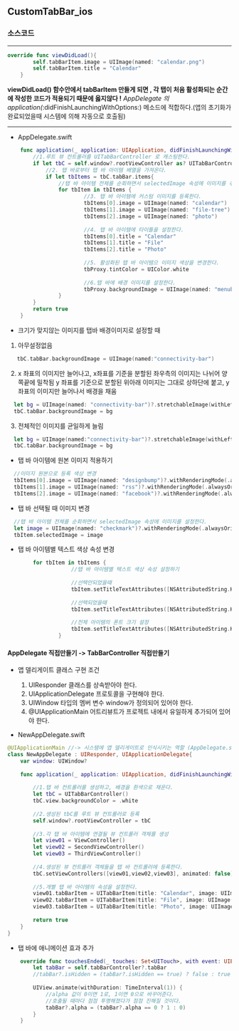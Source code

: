 ## CustomTabBar_ios

### 소스코드
- - -
```swift
override func viewDidLoad(){
        self.tabBarItem.image = UIImage(named: "calendar.png")
        self.tabBarItem.title = "Calendar"
    }
```

**viewDidLoad() 함수안에서 tabBarItem 만들게 되면 , 각 탭이 처음 활성화되는 순간에 작성한 코드가 적용되기 때문에 옳지않다 !**
_AppDelegate 의 application(_:didFinishLaunchingWithOptions:) 메소드에 적합하다.(앱의 초기화가 완료되었을때 시스템에 의해 자동으로 호출됨)

- - -
* AppDelegate.swift
```swift
    func application(_ application: UIApplication, didFinishLaunchingWithOptions launchOptions: [UIApplication.LaunchOptionsKey: Any]?) -> Bool {
        //1.루트 뷰 컨트롤러를 UITabBarController 로 캐스팅한다.
        if let tbC = self.window?.rootViewController as? UITabBarController{
            //2. 탭 바로부터 탭 바 아이템 배열을 가져온다.
            if let tbItems = tbC.tabBar.items{
                //탭 바 아이템 전체를 순회하면서 selectedImage 속성에 이미지를 추가한다. 선택되는 탭 이미지변경
                for tbItem in tbItems {
                        //3. 탭 바 아이템에 커스텀 이미지를 등록한다.
                        tbItems[0].image = UIImage(named: "calendar")
                        tbItems[1].image = UIImage(named: "file-tree")
                        tbItems[2].image = UIImage(named: "photo")
                
                        //4. 탭 바 아이템에 타이틀을 설정한다.
                        tbItems[0].title = "Calendar"
                        tbItems[1].title = "File"
                        tbItems[2].title = "Photo"
                        
                        //5. 활성화된 탭 바 아이템으 이미지 색상을 변경한다.
                        tbProxy.tintColor = UIColor.white
                        
                        //6.탭 바에 배경 이미지를 설정한다.
                        tbProxy.backgroundImage = UIImage(named: "menubar-bg-mini")
                }
        }
        return true
    }
```
* 크기가 맞지않는 이미지를 탭바 배경이미지로 설정할 때

1) 아무설정없음

```swift
   tbC.tabBar.backgroundImage = UIImage(named:"connectivity-bar")
```
   
   
2)  x 좌표의 이미지만 늘어나고, x좌표를 기준을 분할된 좌우측의 이미지는 나뉘어 양쪽끝에 밀착됨 
    y 좌표를 기준으로 분할된 위아래 이미지는 그대로 상하단에 붙고, y좌표의 이미지만 늘어나서 배경을 채움
  
  
```swift
  let bg = UIImage(named: "connectivity-bar")?.stretchableImage(withLeftCapWidth: 5, topCapHeight: 16)
  tbC.tabBar.backgroundImage = bg
  ```

  
3)  전체적인 이미지를 균일하게 늘림
```swift
  let bg = UIImage(named:"connectivity-bar")?.stretchableImage(withLeftCapWidth: 0, tapCapHeight: 0)
  tbC.tabBar.backgroundImage = bg
```

* 탭 바 아이템에 원본 이미지 적용하기

```swift
  //이미지 원본으로 등록 색상 변경
  tbItems[0].image = UIImage(named: "designbump")?.withRenderingMode(.alwaysOriginal)
  tbItems[1].image = UIImage(named: "rss")?.withRenderingMode(.alwaysOriginal)
  tbItems[2].image = UIImage(named: "facebook")?.withRenderingMode(.alwaysOriginal)
```


* 탭 바 선택될 때 이미지 변경

```swift
  //탭 바 아이템 전체를 순회하면서 selectedImage 속성에 이미지를 설정한다.
  let image = UIImage(named: "checkmark")?.withRenderingMode(.alwaysOriginal)
  tbItem.selectedImage = image
```

* 탭 바 아이템별 텍스트 색상 속성 변경


```swift
        for tbItem in tbItems {
                    //탭 바 아이템별 텍스트 색상 속성 설정하기
                    
                    //선택안되었을때
                    tbItem.setTitleTextAttributes([NSAttributedString.Key(rawValue:                                                                     NSAttributedString.Key.foregroundColor.rawValue) : UIColor.gray], for: .disabled)
                    
                    //선택되었을때
                    tbItem.setTitleTextAttributes([NSAttributedString.Key(rawValue: NSAttributedString.Key.foregroundColor.rawValue) : UIColor.red], for: .selected)
                    
                    //전체 아이템의 폰트 크기 설정
                    tbItem.setTitleTextAttributes([NSAttributedString.Key(rawValue: NSAttributedString.Key.font.rawValue) : UIFont.systemFont(ofSize: 15)], for: .normal)*/
                }
```

#### AppDelegate 직접만들기 -> TabBarController 직접만들기

* 앱 델리게이트 클래스 구현 조건
   1. UIResponder 클래스를 상속받아야 한다.
   2. UIApplicationDelegate 프로토콜을 구현해야 한다.
   3. UIWindow 타입의 멤버 변수 window가 정의되어 있어야 한다.
   4. @UIApplicationMain 어트리뷰트가 프로젝트 내에서 유일하게 추가되어 있어야 한다.
   
* NewAppDelegate.swift

```swift
@UIApplicationMain //-> 시스템에 앱 델리게이트로 인식시키는 역할 (AppDelegate.swift 파일에서 NewAppDelegate.swift 파일로 delegate 설정변경)
class NewAppDelegate : UIResponder, UIApplicationDelegate{
    var window: UIWindow?
    
    func application(_ application: UIApplication, didFinishLaunchingWithOptions launchOptions: [UIApplication.LaunchOptionsKey : Any]? = nil) -> Bool {
        
        //1.탭 바 컨트롤러를 생성하고, 배경을 흰색으로 채운다.
        let tbC = UITabBarController()
        tbC.view.backgroundColor = .white
        
        //2.생성된 tbC를 루트 뷰 컨트롤러로 등록
        self.window?.rootViewController = tbC
        
        //3.각 탭 바 아이템에 연결될 뷰 컨트롤러 객체를 생성
        let view01 = ViewController()
        let view02 = SecondViewController()
        let view03 = ThirdViewController()
        
        //4.생성된 뷰 컨트롤러 객체들을 탭 바 컨트롤러에 등록한다.
        tbC.setViewControllers([view01,view02,view03], animated: false)
        
        //5.개별 탭 바 아이템의 속성을 설정한다.
        view01.tabBarItem = UITabBarItem(title: "Calendar", image: UIImage(named: "calendar"), selectedImage: nil)
        view02.tabBarItem = UITabBarItem(title: "File", image: UIImage(named: "file-tree"), selectedImage: nil)
        view03.tabBarItem = UITabBarItem(title: "Photo", image: UIImage(named: "photo"), selectedImage: nil)
        
        return true
    }
}
```

* 탭 바에 애니메이션 효과 추가

```swift
    override func touchesEnded(_ touches: Set<UITouch>, with event: UIEvent?) {
        let tabBar = self.tabBarController?.tabBar
        //tabBar?.isHidden = (tabBar?.isHidden == true) ? false : true
        
        UIView.animate(withDuration: TimeInterval(1)) {
            //alpha 값이 0이면 1로, 1이면 0으로 바꾸어준다.
            //호출될 때마다 점점 투명해졌다가 점점 진해질 것이다.
            tabBar?.alpha = (tabBar?.alpha == 0 ? 1 : 0)
        }
    }
```
